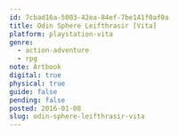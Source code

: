 ```yaml
---
id: 7cbad16a-5003-42ea-84ef-7be141f0af0a
title: Odin Sphere Leifthrasir [Vita]
platform: playstation-vita
genre:
  - action-adventure
  - rpg
note: Artbook
digital: true
physical: true
guide: false
pending: false
posted: 2016-01-08
slug: odin-sphere-leifthrasir-vita
---
```

